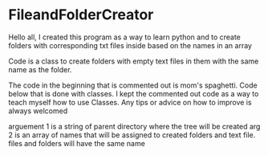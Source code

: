 # FileandFolderCreator
Hello all,
I  created this program as a way to learn python and to create folders with corresponding txt files inside based on the names in an array

Code is a class to create folders with empty text files in them with the same name as the folder. 

The code in the beginning that is commented out is mom's spaghetti. Code below that is done with classes.
I kept the commented out code as a way to teach myself how to use Classes. Any tips or advice on how to improve is always welcomed

arguement 1 is a string of parent directory where the tree will be created
arg 2 is an array of names that will be assigned to created folders and text file. files and folders will have the same name
